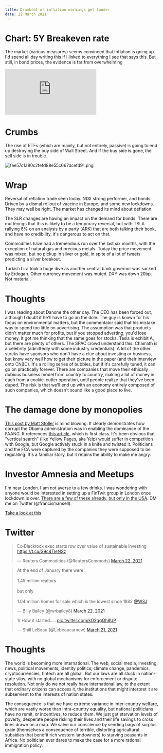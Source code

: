 ```yaml
---
title: Drumbeat of inflation warnings get louder
date: 22 March 2021
---
```


# Chart: 5Y Breakeven rate

The market (various measures) seems convinced that inflation is going up.
I'd spend all day writing this if I linked to everything I see that says this.
But still, in bond prices, the evidence is far from overwhelming

<div class="embed-container"><iframe src="https://fred.stlouisfed.org/graph/graph-landing.php?g=BEk0&width=670&height=475" scrolling="no" frameborder="0" style="overflow:hidden;" allowTransparency="true" loading="lazy"></iframe></div><script src="https://fred.stlouisfed.org/graph/js/embed.js" type="text/javascript"></script>

# Crumbs

The rise of ETFs (which are mainly, but not entirely, passive) is going to end up destroying the buy side of Wall Street. And if the buy side is gone, the sell side is in trouble.

![fee57c1a80c2fefd88e55c667dcefd91.png]({attach}fee57c1a80c2fefd88e55c667dcefd91.png)

# Wrap

Reversal of reflation trade seen today. 
NDX strong performer, and bonds. Driven by a dismal rollout of vaccine in Europe, and some new lockdowns.
They may well be right.
The market has changed its mind about deflation. 

The SLR changes are having an impact on the demand for bonds. 
There are mutterings that this is likely to be a temporary reversal, but with TSLA rallying 6% on an analysis by a party (ARK) that are both talking their book, and have no credibility, it's dangerous to act on that.

Commodities have had a tremendous run over the last six months, with the exception of natural gas and precious metals.  Today the price movement was mixed, but no pickup in silver or gold, in spite of a lot of tweets predicting a silver breakout.

Turkish Lira took a huge dive as another central bank governor was sacked by Erdogan.
Other currency movement was muted. 
DXY was down 20bp. Not material.

# Thoughts

I was reading about Danone the other day. 
The CEO has been forced out, although I doubt if he'll have to go on the dole.
The guy is known for his focus on environmental matters, but the commentator said that his mistake was to spend too little on advertising.
The assumption was that products didn't matter much for profits, but if you stopped adverting, you'd lose money.
It got me thinking that the same goes for stocks. Tesla is exhibit A, but there are plenty of others.
The SPAC crowd understand this. Chamath is a celebrity (admittedly with some industry credentials). A lot of the other stocks have sponsors who don't have a clue about investing or business, but know very well how to get their picture in the paper (and their interview onto CNBC). 
It's a rolling series of bubbles, but if it's   carefully tuned, it can go on practically forever.
There are companies that move their ethically dubious business model from country to country, making a lot of money in each from a cookie-cutter operation, until people realize that they've been duped.
The risk is that we'll end up with an economy entirely composed of such companies, which doesn't sound like a good place to live.

# The damage done by monopolies

[This post by Matt Stoller](https://mattstoller.substack.com/p/how-biden-can-clean-up-obamas-big) is mind blowing. 
It clearly demonstrates how corrupt the Obama administration was in enabling the dominance of the FAANG. 
It references [this article](https://www.politico.com/news/2021/03/16/google-files-ftc-antitrust-investigation-475573), which is first class.
It's been obvious that "vertical search" (like Yellow Pages, aka Yelp) would suffer in competition with Google, but Google actively stuck in a knife and twisted it.
Politicians and the FCA were captured by the companies they were supposed to be regulating.
It's a familiar story, but it retains the ability to make me angry.

# Investor Amnesia and Meetups

I'm near London. I am not averse to a few drinks. I was wondering with anyone would be interested in setting up a FinTwit group in London once lockdown is over. [There are a few of these already, but only in the USA](https://investoramnesia.com/meet-ups/). 
DM me on Twitter (@francismansell).

[Take a look at this](https://www.visualcapitalist.com/wp-content/uploads/2020/10/history-of-dow-jones-industrial-average-companies-1.html)

# Twitter

<blockquote class="twitter-tweet"><p lang="en" dir="ltr">Ex-Blackrock exec starts row over value of sustainable investing <a href="https://t.co/S9c4TIeNSz">https://t.co/S9c4TIeNSz</a></p>&mdash; Reuters Commodities (@ReutersCommods) <a href="https://twitter.com/ReutersCommods/status/1374050873278656524?ref_src=twsrc%5Etfw">March 22, 2021</a></blockquote> <script async src="https://platform.twitter.com/widgets.js" charset="utf-8"></script> 
<blockquote class="twitter-tweet"><p lang="en" dir="ltr">At the end of January there were:<br><br>1.45 million realtors <br><br>but only<br><br>1.04 million homes for sale which is the lowest since 1982 <a href="https://twitter.com/WSJ?ref_src=twsrc%5Etfw">@WSJ</a></p>&mdash; Billy Bailey (@wrbailey8) <a href="https://twitter.com/wrbailey8/status/1374039287994400771?ref_src=twsrc%5Etfw">March 22, 2021</a></blockquote> <script async src="https://platform.twitter.com/widgets.js" charset="utf-8"></script> 
<blockquote class="twitter-tweet"><p lang="en" dir="ltr">1/ How it started..... <a href="https://t.co/kO2ggQh8UP">pic.twitter.com/kO2ggQh8UP</a></p>&mdash; Shill LeBeau (@Lebeaucarnew) <a href="https://twitter.com/Lebeaucarnew/status/1373476882461626369?ref_src=twsrc%5Etfw">March 21, 2021</a></blockquote> <script async src="https://platform.twitter.com/widgets.js" charset="utf-8"></script> 

# Thoughts

The world is becoming more international.
The web, social media, investing, news, political movements, identity politics, climate change, pandemics, cryptocurrencies, fintech are all global. 
But our laws are all stuck in nation-state silos, with no global mechanisms for enforcement or dispute resolution.
Not only do we not really have international law, to the extent that ordinary citizens can access it, the institutions that might interpret it are subservient to the interests of nation states.

The consequence is that we have extreme variance in  inter-country welfare, which are vastly worse than intra-country equality, but national politicians have no remit, or incentives, to reduce them.
We just get starvation levels of poverty, desperate people risking their lives and their life savings to cross lines drawn on a map. 
We salve our conscience by sending bags of surplus grain (themselves a consequence of terrible, distorting agricultural subsidies that benefit rich western landowners) to starving peasants in Africa. 
No politician ever dares to make the case for a more rational immigration policy.
